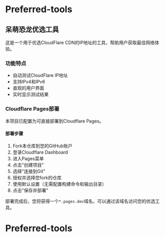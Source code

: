 # Preferred-tools

## 呆萌恐龙优选工具

这是一个用于优选CloudFlare CDN的IP地址的工具，帮助用户获取最佳网络体验。

### 功能特点

- 自动测试CloudFlare IP地址
- 支持IPv4和IPv6
- 直观的用户界面
- 实时显示测试结果

### Cloudflare Pages部署

本项目已配置为可直接部署到Cloudflare Pages。

#### 部署步骤

1. Fork本仓库到您的GitHub账户
2. 登录Cloudflare Dashboard
3. 进入Pages菜单
4. 点击"创建项目"
5. 选择"连接到Git"
6. 授权并选择您fork的仓库
7. 使用默认设置（无需配置构建命令和输出目录）
8. 点击"保存并部署"

部署完成后，您将获得一个`*.pages.dev`域名，可以通过该域名访问您的优选工具。
# Preferred-tools
